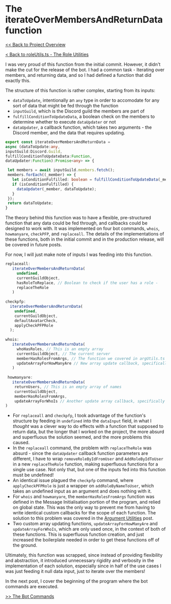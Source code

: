 # The iterateOverMembersAndReturnData function

[<< Back to Project Overview](../defenderProject.md)

[< Back to roleUtils.ts - The Role Utilities](roleUtils.md)

I was very proud of this function from the initial commit. However, it didn't make the cut for the release of the bot. I had a common task - Iterating over members, and returning data, and so I had defined a function that did exactly this.

The structure of this function is rather complex, starting from its inputs:
- `dataToUpdate`, intentionally an `any` type in order to accomodate for any sort of data that might be fed through the function
- `inputGuild`, which is the Discord guild the members are part of
- `fulfillConditionToUpdateData`, a boolean check on the members to determine whether to execute `dataUpdater` or not
- `dataUpdater`, a callback function, which takes two arguments - the Discord member, and the data that requires updating.

```typescript
export const iterateOverMembersAndReturnData = 
async (dataToUpdate:any, 
inputGuild:Discord.Guild, 
fulfillConditionToUpdateData:Function, 
dataUpdater:Function):Promise<any> => {

 let members = await inputGuild.members.fetch();
 members.forEach((_member) => {
   let isConditionFulfilled: boolean = fulfillConditionToUpdateData(_member);
   if (isConditionFulfilled) {
     dataUpdater(_member, dataToUpdate);
   }
 });
 return dataToUpdate;
}
```

The theory behind this function was to have a flexible, pre-structured function that any data could be fed through, and callbacks could be designed to work with. It was implemented on four bot commands, `whois`, `howmanyare`, `checkPFP`, and `replaceall`. The details of the implementations of these functions, both in the initial commit and in the production release, will be covered in future posts. 

For now, I will just make note of inputs I was feeding into this function.

```typescript
replaceall:
   iterateOverMembersAndReturnData(
     undefined,
     currentGuildObject,
     hasRoleToReplace, // Boolean to check if the user has a role - 
     replaceTheRole
   )
   
checkpfp:
  iterateOverMembersAndReturnData(
    undefined,
    currentGuildObject,
    defaultAvatarCheck,
    applyCheckPFPRole
  );
  
whois:
   iterateOverMembersAndReturnData(
     whoHasRoles, // This is an empty array
     currentGuildObject, // The current server
     memberHasRolesFromArgs, // The function we covered in argUtils.ts
     updateArrayForHowManyAre // New array update callback, specifically for this command
   )
     
 howmanyare:
   iterateOverMembersAndReturnData(
    returnUsers, // This is an empty array of names
    currentGuildObject,
    memberHasRolesFromArgs,
    updateArrayForWhoIs // Another update array callback, specifically for the data of this command
)

```

- For `replaceall` and `checkpfp`, I took advantage of the function's structure by feeding in `undefined` into the `dataInput` field, in what I *thought* was a clever way to do effects with a function that supposed to return data, but the longer that I worked on the project, the more absurd and superfluous the solution seemed, and the more problems this caused.
- In the `replaceall` command, the problem with `replaceTheRole` was absurd - since the `dataUpdater` callback function parameters are different, I have to wrap `removeRoleByIdFromUser` and `AddRoleByIdToUser` in a new `replaceTheRole` function, making superfluous functions for a single use case. Not only that, but one of the inputs fed into this function must be undefined! 
- An identical issue plagued the `checkpfp` command, where `applyCheckPFPRole` is just a wrapper on `addRoleByNameToUser`, which takes an undefined input as an argument and does nothing with it.
- For `whois` and `howmanyare`, the `memberHasRolesFromArgs` function was defined in the Message Initialisation portion of the program, and relied on global state. This was the only way to prevent me from having to write identical custom callbacks for the scope of each function. The solution to this problem was covered in the [Argument Utilities](utilities/argUtils.md) post.
- Two custom array updating functions, `updateArrayForHowManyAre` and `updateArrayForWhoIs`, which are only used once, in the context of both of these functions. This is superfluous function creation, and just increased the boilerplate needed in order to get these functions off of the ground.


Ultimately, this function was scrapped, since instead of providing flexibility and abstraction, it introduced unnecessary rigidity and verbosity in the implementation of each solution, especially since in half of the use cases I was just feeding it null data input, just to iterate over the members! 

In the next post, I cover the beginning of the program where the bot commands are executed.

[>> The Bot Commands](../botCommands.md)
